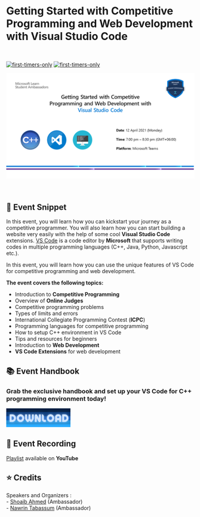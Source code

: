 # Getting Started with Competitive Programming and Web Development with Visual Studio Code
<br>

[![first-timers-only](https://img.shields.io/badge/first--timers-friendly-blue?style=for-the-badge&logo=appveyor)](https://www.firsttimersonly.com/)
[![first-timers-only](https://img.shields.io/badge/vscode-ready-blueviolet?style=for-the-badge&logo=appveyor)](https://www.firsttimersonly.com/)

<p align="center">
  <img src="Assets/Banner.png">
</p>

<br>

## :scroll: Event Snippet

In this event, you will learn how you can kickstart your journey as a competitive programmer. You will also learn how you can start building a website very easily with the help of some cool **Visual Studio Code** extensions. [VS Code](https://code.visualstudio.com) is a code editor by **Microsoft** that supports writing codes in multiple programming languages (C++, Java, Python, Javascript etc.). 

In this event, you will learn how you can use the unique features of VS Code for competitive programming and web development.

**The event covers the following topics:**
- Introduction to **Competitive Programming** 
- Overview of **Online Judges**
- Competitive programming problems
- Types of limits and errors
- International Collegiate Programming Contest (**ICPC**)
- Programming languages for competitive programming  
- How to setup C++ environment in VS Code
- Tips and resources for beginners
- Introduction to **Web Development**
- **VS Code Extensions** for web development

## :books: Event Handbook 
### Grab the **exclusive handbook** and set up your VS Code for C++ programming environment today!


<a download="Handbook-Link" href="https://github.com/sa-bd/vscode-cp-webdev/raw/main/Resources/handbook/VS-Code-for-CP-Handbook.pdf" title="Download Handbook">
    <img alt="Download" src="Assets/btn.png" width="172" height="50">
</a>

<br>

## :movie_camera: Event Recording

[Playlist](https://youtube.com/playlist?list=PLIQ7u2lvft7wZhWqMb3p0TDtq9bp4IfAR) available on **YouTube**

## :star: Credits
Speakers and Organizers : <br>
		- [Shoaib Ahmed](https://github.com/edge555) (Ambassador) <br>
		- [Nawrin Tabassum](https://github.com/Nawrin14) (Ambassador) <br>
